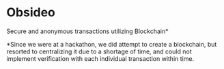 # Obsideo
Secure and anonymous transactions utilizing Blockchain*

*Since we were at a hackathon, we did attempt to create a blockchain, but resorted to centralizing it due to a shortage of time, and could not implement verification with each individual transaction within time.

